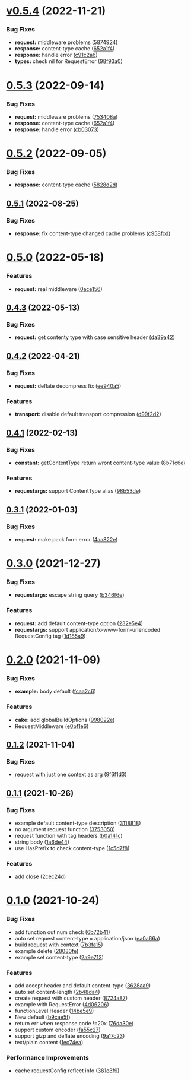 # [v0.5.4](https://github.com/snownd/cake/compare/v0.5.1...v) (2022-11-21)


### Bug Fixes

* **request:** middleware problems ([5874924](https://github.com/snownd/cake/commit/5874924c98587245846d54c3cab40968e65e0edd))
* **response:** content-type cache ([652a1f4](https://github.com/snownd/cake/commit/652a1f4f95ac96e6fc22950e9e9e9e00f783863f))
* **response:** handle error ([c91c2a6](https://github.com/snownd/cake/commit/c91c2a640811c7ed46114cbd3f688698b77ca558))
* **types:** check nil for RequestError ([98f93a0](https://github.com/snownd/cake/commit/98f93a0aed51e8ac50da7afcde1718f80dfd3437))



# [0.5.3](https://github.com/snownd/cake/compare/v0.5.2...v) (2022-09-14)


### Bug Fixes

* **request:** middleware problems ([753408a](https://github.com/snownd/cake/commit/753408ad5ed5ed49ee5a22b6c2d9d47c69aaec19))
* **response:** content-type cache ([652a1f4](https://github.com/snownd/cake/commit/652a1f4f95ac96e6fc22950e9e9e9e00f783863f))
* **response:** handle error ([cb03073](https://github.com/snownd/cake/commit/cb030739633227363cdd69c78c6014795fd5cda8))



# [0.5.2](https://github.com/snownd/cake/compare/v0.5.1...v) (2022-09-05)


### Bug Fixes

* **response:** content-type cache ([5828d2d](https://github.com/snownd/cake/commit/5828d2db9adc0c1d8c10f0ae3745ce3d937a0631))



## [0.5.1](https://github.com/snownd/cake/compare/v0.5.0...v0.5.1) (2022-08-25)


### Bug Fixes

* **response:** fix content-type changed cache problems ([c958fcd](https://github.com/snownd/cake/commit/c958fcd80e0d962518a274cd751243db62914f2d))



# [0.5.0](https://github.com/snownd/cake/compare/v0.4.3...v0.5.0) (2022-05-18)


### Features

* **request:** real middleware ([0ace156](https://github.com/snownd/cake/commit/0ace1562171b7353872f557e62768cf21e66cf60))



## [0.4.3](https://github.com/snownd/cake/compare/v0.4.2...v0.4.3) (2022-05-13)


### Bug Fixes

* **request:** get contenty type with case sensitive header ([da39a42](https://github.com/snownd/cake/commit/da39a420766011f8726d4332868337d10d1d9baf))



## [0.4.2](https://github.com/snownd/cake/compare/v0.4.1...v0.4.2) (2022-04-21)


### Bug Fixes

* **request:** deflate decompress fix ([ee940a5](https://github.com/snownd/cake/commit/ee940a5cecc70c512b872b837eaea97fcf9e33ea))


### Features

* **transport:** disable default transport compression ([d99f2d2](https://github.com/snownd/cake/commit/d99f2d2fe83ebe7716916272ba73b94e5bea2a76))



## [0.4.1](https://github.com/snownd/cake/compare/v0.4.0...v0.4.1) (2022-02-13)


### Bug Fixes

* **constant:** getContentType return wront content-type value ([8b71c6e](https://github.com/snownd/cake/commit/8b71c6ef33acf6d18d965612e49f2d9b2c0bf799))


### Features

* **requestargs:** support ContentType alias ([98b53de](https://github.com/snownd/cake/commit/98b53def0380c300ac74205ad52db7d17917318b))



## [0.3.1](https://github.com/snownd/cake/compare/v0.3.0...v0.3.1) (2022-01-03)


### Bug Fixes

* **request:** make pack form error ([4aa822e](https://github.com/snownd/cake/commit/4aa822ec1d89f238472ea70378971a1a2cf8bd2a))



# [0.3.0](https://github.com/snownd/cake/compare/v0.2.0...v0.3.0) (2021-12-27)


### Bug Fixes

* **requestargs:** escape string query ([b346f6e](https://github.com/snownd/cake/commit/b346f6e74d3105041208c4c637b2f22c6d42da09))


### Features

* **request:** add default content-type option ([232e5e4](https://github.com/snownd/cake/commit/232e5e47cbd447aaa559be8b656fa6d0a13fe04e))
* **requestargs:** support application/x-www-form-urlencoded RequestConfig tag ([1d185a9](https://github.com/snownd/cake/commit/1d185a9df1c1afaef6d7b616b422cc1516e0adb5))



# [0.2.0](https://github.com/snownd/cake/compare/v0.1.2...v0.2.0) (2021-11-09)


### Bug Fixes

* **example:** body default ([fcaa2c6](https://github.com/snownd/cake/commit/fcaa2c600449b92aae8a97971054f52996538ab7))


### Features

* **cake:** add globalBuildOptions ([998022e](https://github.com/snownd/cake/commit/998022e086b143ab9c2623085a1df37702fb6b05))
* RequestMiddleware ([e0bf1e6](https://github.com/snownd/cake/commit/e0bf1e6a647b77431c73065b8fb6a4f1b6bf265e))



## [0.1.2](https://github.com/snownd/cake/compare/v0.1.1...v0.1.2) (2021-11-04)


### Bug Fixes

* request with just one context as arg ([9f6f1d3](https://github.com/snownd/cake/commit/9f6f1d39b853004989c0e87f210ccf9ecec9ff0a))



## [0.1.1](https://github.com/snownd/cake/compare/v0.1.0...v0.1.1) (2021-10-26)


### Bug Fixes

* example default content-type description ([3118818](https://github.com/snownd/cake/commit/31188184c6a67ce7b7b8b57ee6ce058f28ee2661))
* no argument request function ([3753050](https://github.com/snownd/cake/commit/375305040c2a329ceb70fde2d3708783a766ccaa))
* request function with tag headers ([b0a141c](https://github.com/snownd/cake/commit/b0a141cb4e49fe6759f1ac158fd9289612e447b3))
* string body ([1a6de44](https://github.com/snownd/cake/commit/1a6de44cf98252b872056fedc43e1e3b2b2b6dce))
* use HasPrefix to check content-type ([1c5d7f8](https://github.com/snownd/cake/commit/1c5d7f8ade334a1464b172f9abf0ec9690661c53))


### Features

* add close ([2cec24d](https://github.com/snownd/cake/commit/2cec24d3552c04da3bba26a194e674f5ecd1738a))



# [0.1.0](https://github.com/snownd/cake/compare/6b72b410118085bbc4a9efb5f2ef7e57820af308...v0.1.0) (2021-10-24)


### Bug Fixes

* add function out num check ([6b72b41](https://github.com/snownd/cake/commit/6b72b410118085bbc4a9efb5f2ef7e57820af308))
* auto set request content-type = application/json ([ea0a66a](https://github.com/snownd/cake/commit/ea0a66a21f6bff20182b5cf026d1079bed30be99))
* build request with context ([7b3fa15](https://github.com/snownd/cake/commit/7b3fa15c3a34e9f5e633b504fdf38c35f8d7f529))
* example delete ([28080fe](https://github.com/snownd/cake/commit/28080fec9f37d44453ded8956d1b8a3df541f973))
* example set content-type ([2a9e713](https://github.com/snownd/cake/commit/2a9e713c3eeb71383986992c99b92c7397be4db5))


### Features

* add accept header and default content-type ([3628aa9](https://github.com/snownd/cake/commit/3628aa9fb683a66d3f43312b81628db86523e9e3))
* auto set content-length ([2b48da4](https://github.com/snownd/cake/commit/2b48da407bc0a3057008d403a41c83f1138ab4ec))
* create request with custom header ([8724a87](https://github.com/snownd/cake/commit/8724a87f3436e5a9a229f8727dec27b8c39fc9e9))
* example with RequestError ([4d06206](https://github.com/snownd/cake/commit/4d0620674937ae1235f15da6b8aac0c4a225a8c6))
* functionLevel Header ([14be5e9](https://github.com/snownd/cake/commit/14be5e926e8617b52221f6b6a80e9edb0c9fdddd))
* New default ([b9cae5f](https://github.com/snownd/cake/commit/b9cae5f7d8167a5cc28b8e934b8f270123651e39))
* return err when response code !=20x ([76da30e](https://github.com/snownd/cake/commit/76da30ef7ff283d02642a93ad11f70d41592ad91))
* support custom encoder ([fa55c27](https://github.com/snownd/cake/commit/fa55c2740230be4c6127c3605445e266d6d71868))
* support gizp and deflate encoding ([9a17c23](https://github.com/snownd/cake/commit/9a17c232c495e44067eaa0d43937abe7fc361ab0))
* text/plain content ([1ec74ea](https://github.com/snownd/cake/commit/1ec74eabf4309ee6a9cdaf6e88b232d16cebb857))


### Performance Improvements

* cache requestConfig reflect info ([381e3f9](https://github.com/snownd/cake/commit/381e3f90180bb15fff4266ea31fb3176aa5eb1f5))



